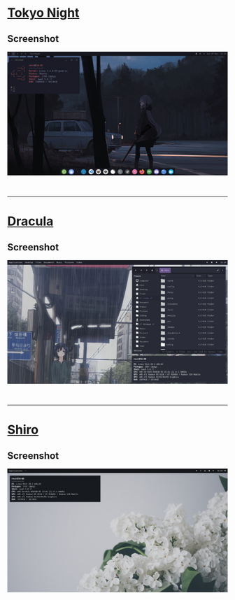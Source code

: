 # [Tokyo Night](https://github.com/revaldy-30/dotfiles/tree/master/Tokyo-Night)

## Screenshot
<p align="center">
        <img src="/screenshot/SST1.png" />
</p>

<br>
<hr>

# [Dracula](https://github.com/revaldy-30/dotfiles/tree/master/Dracula)

## Screenshot
<p align="center">
        <img src="/screenshot/SS1.png" />
</p>

<br>
<hr>


# [Shiro](https://github.com/revaldy-30/dotfiles/tree/master/Shiro)


## Screenshot
<p align="center">
        <img src="/screenshot/SSY1.png" />
</p>

<br>








